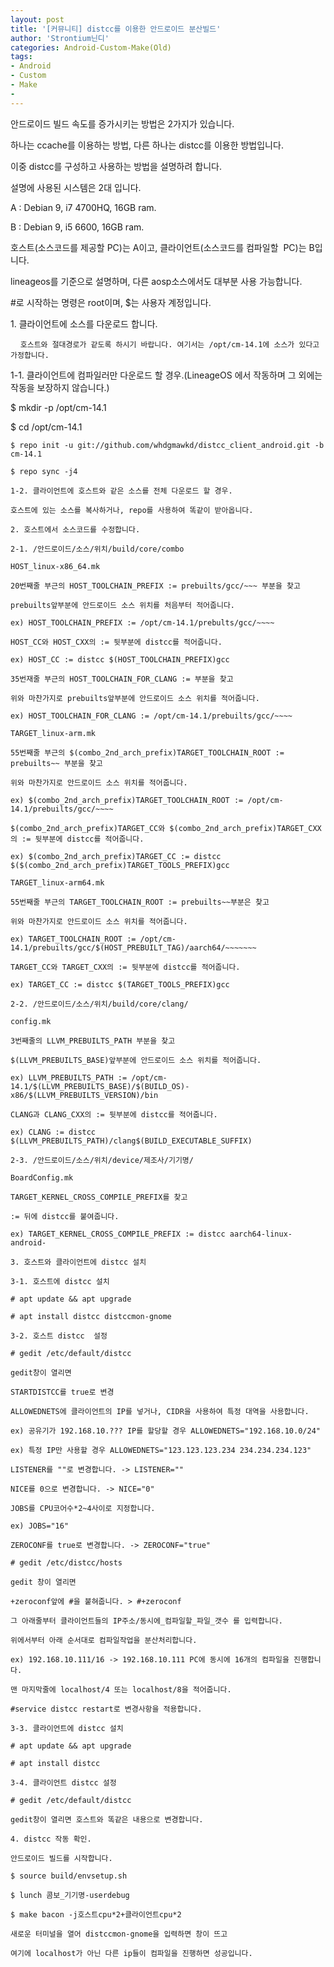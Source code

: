 ```yaml
---
layout: post
title: '[커뮤니티] distcc를 이용한 안드로이드 분산빌드'
author: 'Strontium닌디'
categories: Android-Custom-Make(Old)
tags:
- Android
- Custom
- Make
-
---
```



<script> location.href='https://cafe.naver.com/develoid/688094' ; </script>

<p>안드로이드 빌드 속도를 증가시키는 방법은 2가지가 있습니다.</p>
<p>하나는 ccache를 이용하는 방법, 다른 하나는 distcc를 이용한 방법입니다.</p>
<p>이중 distcc를 구성하고 사용하는 방법을 설명하려 합니다.</p>
<p>설명에 사용된 시스템은 2대 입니다.</p>
<p>A :​ Debian 9, i7 4700HQ, 16GB ram.</p>
<p>B : Debian 9, i5 6600, 16GB ram. </p>
<p>호스트(소스코드를 제공할 PC)는 A이고, 클라이언트(소스코드를 컴파일할&nbsp; PC)는 B입니다.</p>
<p>lineageos를 기준으로 설명하며, 다른 aosp소스에서도 대부분 사용 가능합니다.</p>
<p>#로 시작하는 명령은 root이며, $는 사용자 계정입니다.</p>
<p>1. 클라이언트에 소스를 다운로드 합니다.</p>
<p>&nbsp;&nbsp;&nbsp; <code>호스트와 절대경로가 같도록 하시기 바랍니다. 여기서는 /opt/cm-14.1에 소스가 있다고 가정합니다.</code></p>
<p>1-1. 클라이언트에 컴파일러만 다운로드 할 경우.(LineageOS 에서 작동하며 그 외에는 작동을 보장하지 않습니다.)</p>
<p >$ mkdir -p /opt/cm-14.1</p>
<p >$ cd /opt/cm-14.1</p>
<p ><code>$ repo init -u git://github.com/whdgmawkd/distcc_client_android.git -b cm-14.1</code></p>
<p ><code>$ repo sync -j4</code></p>
<p ><code>1-2. 클라이언트에 호스트와 같은 소스를 전체 다운로드 할 경우.</code></p>
<p ><code>호스트에 있는 소스를 복사하거나, repo를 사용하여 똑같이 받아옵니다.</code></p>
<p ><code>2. 호스트에서 소스코드를 수정합니다.</code></p>
<p ><code>2-1. /안드로이드/소스/위치/build/core/combo</code></p>
<p ><code>HOST_linux-x86_64.mk</code></p>
<p ><code>20번째줄 부근의 HOST_TOOLCHAIN_PREFIX := prebuilts/gcc/~~~ 부분을 찾고</code></p>
<p ><code>prebuilts앞부분에 안드로이드 소스 위치를 처음부터 적어줍니다.</code></p>
<p ><code>ex) HOST_TOOLCHAIN_PREFIX := /opt/cm-14.1/prebults/gcc/~~~~</code></p>
<p ><code></code></p>
<p ><code>HOST_CC와 HOST_CXX의 := 뒷부분에 distcc를 적어줍니다.</code></p>
<p ><code>ex) HOST_CC := distcc $(HOST_TOOLCHAIN_PREFIX)gcc</code></p>
<p ><code></code></p>
<p ><code>35번재줄 부근의 HOST_TOOLCHAIN_FOR_CLANG := 부분을 찾고</code></p>
<p ><code>위와 마찬가지로 prebuilts앞부분에 안드로이드 소스 위치를 적어줍니다.</code></p>
<p ><code>ex) HOST_TOOLCHAIN_FOR_CLANG := /opt/cm-14.1/prebuilts/gcc/~~~~</code></p>
<p ><code></code></p>
<p ><code>TARGET_linux-arm.mk</code></p>
<p ><code>55번째줄 부근의 $(combo_2nd_arch_prefix)TARGET_TOOLCHAIN_ROOT := prebuilts~~ 부분을 찾고</code></p>
<p ><code>위와 마찬가지로 안드로이드 소스 위치를 적어줍니다.</code></p>
<p ><code>ex) $(combo_2nd_arch_prefix)TARGET_TOOLCHAIN_ROOT := /opt/cm-14.1/prebuilts/gcc/~~~~</code></p>
<p ><code></code></p>
<p ><code>$(combo_2nd_arch_prefix)TARGET_CC와 $(combo_2nd_arch_prefix)TARGET_CXX의 := 뒷부분에 distcc를 적어줍니다.</code></p>
<p ><code>ex) $(combo_2nd_arch_prefix)TARGET_CC := distcc $($(combo_2nd_arch_prefix)TARGET_TOOLS_PREFIX)gcc</code></p>
<p ><code></code></p>
<p ><code>TARGET_linux-arm64.mk</code></p>
<p ><code>55번째줄 부근의 TARGET_TOOLCHAIN_ROOT := prebuilts~~부분은 찾고</code></p>
<p ><code>위와 마찬가지로 안드로이드 소스 위치를 적어줍니다.</code></p>
<p ><code>ex) TARGET_TOOLCHAIN_ROOT := /opt/cm-14.1/prebuilts/gcc/$(HOST_PREBUILT_TAG)/aarch64/~~~~~~~</code></p>
<p ><code></code></p>
<p ><code>TARGET_CC와 TARGET_CXX의 := 뒷부분에 distcc를 적어줍니다.</code></p>
<p ><code>ex) TARGET_CC := distcc $(TARGET_TOOLS_PREFIX)gcc</code></p>
<p ><code></code></p>
<p ><code>2-2. /안드로이드/소스/위치/build/core/clang/</code></p>
<p ><code>config.mk&nbsp;</code></p>
<p ><code>3번째줄의 LLVM_PREBUILTS_PATH 부분을 찾고</code></p>
<p ><code>$(LLVM_PREBUILTS_BASE)앞부분에 안드로이드 소스 위치를 적어줍니다.</code></p>
<p ><code>ex) LLVM_PREBUILTS_PATH := /opt/cm-14.1/$(LLVM_PREBUILTS_BASE)/$(BUILD_OS)-x86/$(LLVM_PREBUILTS_VERSION)/bin</code></p>
<p ><code></code></p>
<p ><code>CLANG과 CLANG_CXX의 := 뒷부분에 distcc를 적어줍니다.</code></p>
<p ><code>ex) CLANG := distcc $(LLVM_PREBUILTS_PATH)/clang$(BUILD_EXECUTABLE_SUFFIX)</code></p>
<p ><code></code></p>
<p ><code>2-3. /안드로이드/소스/위치/device/제조사/기기명/</code></p>
<p ><code>BoardConfig.mk</code></p>
<p ><code>​TARGET_KERNEL_CROSS_COMPILE_PREFIX를 찾고 </code></p>
<p ><code>:= 뒤에 distcc를 붙여줍니다.</code></p>
<p ><code>ex) TARGET_KERNEL_CROSS_COMPILE_PREFIX := distcc aarch64-linux-android-</code></p>
<p ><code></code></p>
<p ><code>3. 호스트와 클라이언트에 distcc 설치</code></p>
<p ><code>3-1. 호스트에 distcc 설치</code></p>
<p ><code># apt update &amp;&amp; apt upgrade</code></p>
<p ><code># apt install distcc distccmon-gnome</code></p>
<p ><code>3-2. 호스트 distcc&nbsp; 설정</code></p>
<p ><code># gedit /etc/default/distcc</code></p>
<p ><code>gedit창이 열리면 </code></p>
<p ><code></code></p>
<p ><code>STARTDISTCC를 true로 변경</code></p>
<p ><code></code></p>
<p ><code>ALLOWEDNETS에 클라이언트의 IP를 넣거나, CIDR을 사용하여 특정 대역을 사용합니다.</code></p>
<p ><code>ex) 공유기가 192.168.10.??? IP를 할당할 경우 ALLOWEDNETS="192.168.10.0/24"</code></p>
<p ><code>ex) 특정 IP만 사용할 경우 ALLOWEDNETS="123.123.123.234 234.234.234.123"</code></p>
<p ><code></code></p>
<p ><code>LISTENER를 ""로 변경합니다.&nbsp;​-&gt; LISTENER=""​&nbsp;</code></p>
<p ><code></code></p>
<p ><code>NICE를 0으로 변경합니다. -&gt; NICE="0"</code></p>
<p ><code></code></p>
<p ><code>JOBS를 CPU코어수*2~4사이로 지정합니다. </code></p>
<p ><code>ex) JOBS="16"</code></p>
<p ><code></code></p>
<p ><code>ZEROCONF를 true로 변경합니다. -&gt; ZEROCONF="true"</code></p>
<p ><code></code></p>
<p ><code># gedit /etc/distcc/hosts</code></p>
<p ><code>gedit 창이 열리면</code></p>
<p ><code></code></p>
<p ><code>+zeroconf앞에 #을 붙혀줍니다. &gt; #+zeroconf</code></p>
<p ><code></code></p>
<p ><code>그 아래줄부터 클라이언트들의 IP주소/동시에_컴파일할_파일_갯수 를 입력합니다.</code></p>
<p ><code>위에서부터 아래 순서대로 컴파일작업을 분산처리합니다.</code></p>
<p ><code>ex) 192.168.10.111/16 -&gt; 192.168.10.111 PC에 동시에 16개의 컴파일을 진행합니다.</code></p>
<p ><code></code></p>
<p ><code>맨 마지막줄에 localhost/4 또는 localhost/8을 적어줍니다.</code></p>
<p ><code></code></p>
<p ><code>#service distcc restart로 변경사항을 적용합니다.</code></p>
<p ><code></code></p>
<p ><code>3-3. 클라이언트에 distcc 설치</code></p>
<p ><code># apt update &amp;&amp; apt upgrade</code></p>
<p ><code># apt install distcc </code></p>
<p ><code>3-4. 클라이언트 distcc 설정</code></p>
<p ><code># gedit /etc/default/distcc</code></p>
<p ><code>gedit창이 열리면 호스트와 똑같은 내용으로 변경합니다.</code></p>
<p ><code></code></p>
<p ><code>4. distcc 작동 확인.</code></p>
<p ><code>안드로이드 빌드를 시작합니다. </code></p>
<p ><code>$ source build/envsetup.sh</code></p>
<p ><code>$ lunch 콤보_기기명-userdebug</code></p>
<p ><code>$ make bacon -j호스트cpu*2+클라이언트cpu*2</code></p>
<p ><code></code></p>
<p ><code>새로운 터미널을 열어 distccmon-gnome을 입력하면 창이 뜨고 </code></p>
<p ><code>여기에 localhost가 아닌 다른 ip들이 컴파일을 진행하면 성공입니다.</code></p>
<p ><code></code></p>
<p ><code></code></p>
